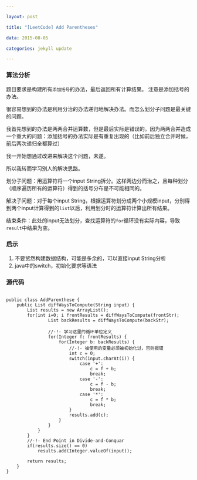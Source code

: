 ```yaml
---

layout: post

title: "[LeetCode] Add Parentheses"

data: 2015-08-05

categories: jekyll update

---
```



<link rel="stylesheet" href="/stylesheets/highlightstyles/default.css">

<script src="/javascripts/highlight.pack.js"></script>

<script>hljs.initHighlightingOnLoad();</script>

### 算法分析

题目要求是构建所有`添加括号`的办法，最后返回所有计算结果。
注意是添加括号的办法。

很容易想到的办法是利用分治的办法递归地解决办法。而怎么划分子问题是最关键的问题。

我首先想到的办法是两两合并运算数，但是最后实际是错误的。因为两两合并造成一个重大的问题：添加括号的办法实际是有重复出现的（比如前后独立合并时候，前后两次递归全都算过）

我一开始想通过改进来解决这个问题，未遂。

所以我转而学习别人的解决思路。

划分子问题：用运算符将一个input String拆分。这样两边分而治之，且每种划分（顺序遍历所有的运算符）得到的括号分布是不可能相同的。

解决子问题：对于每个input String，根据运算符划分成两个小规模input，分别得到两个input计算得到的`list`以后，利用划分时的运算符计算出所有结果。

结束条件：此处的input无法划分，查找运算符的`for`循环没有实际内容，导致`result`中结果为空。

### 启示

1. 不要贸然构建数据结构，可能是多余的，可以直接input String分析
2. java中的switch，初始化要求等语法

### 源代码

<pre><code class="java">
public class AddParenthese {
    public List<Integer> diffWaysToCompute(String input) {
        List<Integer> results = new ArrayList<Integer>();
        for(int i=0; i<input.length(); i++) {
            if(input.charAt(i) == '-'
                    || input.charAt(i) == '+'
                    || input.charAt(i) == '*') { 
                String frontStr = input.substring(0, i);
                String backStr = input.substring(i+1, input.length());

                List<Integer> frontResults = diffWaysToCompute(frontStr);
                List<Integer> backResults = diffWaysToCompute(backStr);

                //-!- 学习这里的循环单位定义
                for(Integer f: frontResults) {              
                    for(Integer b: backResults) {
                        //-!- 被使用的变量必须被初始化过，否则报错 
                        int c = 0;
                        switch(input.charAt(i)) {
                            case '+':
                                c = f + b;
                                break;
                            case '-':
                                c = f - b;
                                break;
                            case '*':
                                c = f * b;
                                break;
                        }
                        results.add(c);
                    }
                }
            }
        }
        //-!- End Point in Divide-and-Conquar
        if(results.size() == 0)
            results.add(Integer.valueOf(input));
        
        return results;
    }
}
</code></pre>
